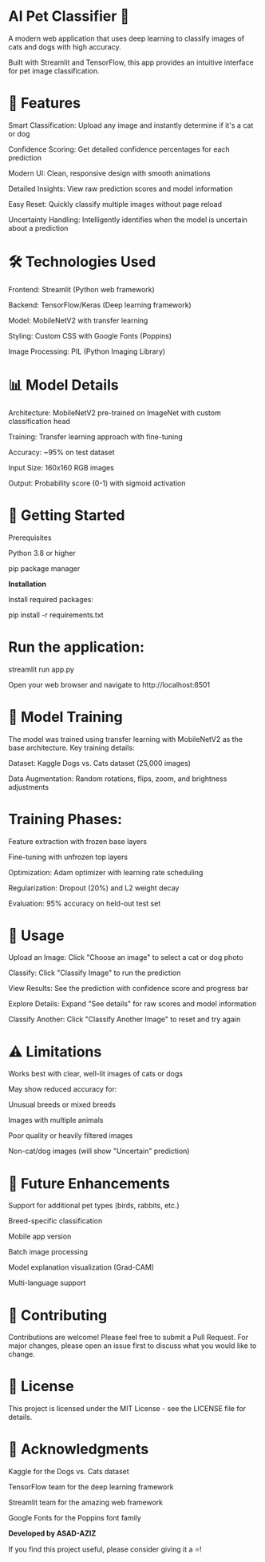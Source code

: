 # **AI Pet Classifier 🐾**

A modern web application that uses deep learning to classify images of cats and dogs with high accuracy. 

Built with Streamlit and TensorFlow, this app provides an intuitive interface for pet image classification.

# **🌟 Features**

Smart Classification: Upload any image and instantly determine if it's a cat or dog

Confidence Scoring: Get detailed confidence percentages for each prediction

Modern UI: Clean, responsive design with smooth animations

Detailed Insights: View raw prediction scores and model information

Easy Reset: Quickly classify multiple images without page reload

Uncertainty Handling: Intelligently identifies when the model is uncertain about a prediction

# **🛠️ Technologies Used**

Frontend: Streamlit (Python web framework)

Backend: TensorFlow/Keras (Deep learning framework)

Model: MobileNetV2 with transfer learning

Styling: Custom CSS with Google Fonts (Poppins)

Image Processing: PIL (Python Imaging Library)

# **📊 Model Details**

Architecture: MobileNetV2 pre-trained on ImageNet with custom classification head

Training: Transfer learning approach with fine-tuning

Accuracy: ~95% on test dataset

Input Size: 160x160 RGB images

Output: Probability score (0-1) with sigmoid activation

# **🚀 Getting Started**

Prerequisites

Python 3.8 or higher

pip package manager

**Installation**

Install required packages:

pip install -r requirements.txt

# **Run the application:**

streamlit run app.py

Open your web browser and navigate to http://localhost:8501

# **🔧 Model Training**

The model was trained using transfer learning with MobileNetV2 as the base architecture. Key training details:

Dataset: Kaggle Dogs vs. Cats dataset (25,000 images)

Data Augmentation: Random rotations, flips, zoom, and brightness adjustments

# **Training Phases:**

Feature extraction with frozen base layers

Fine-tuning with unfrozen top layers

Optimization: Adam optimizer with learning rate scheduling

Regularization: Dropout (20%) and L2 weight decay

Evaluation: 95% accuracy on held-out test set

# **📝 Usage**

Upload an Image: Click "Choose an image" to select a cat or dog photo

Classify: Click "Classify Image" to run the prediction

View Results: See the prediction with confidence score and progress bar

Explore Details: Expand "See details" for raw scores and model information

Classify Another: Click "Classify Another Image" to reset and try again

# **⚠️ Limitations**

Works best with clear, well-lit images of cats or dogs

May show reduced accuracy for:

Unusual breeds or mixed breeds

Images with multiple animals

Poor quality or heavily filtered images

Non-cat/dog images (will show "Uncertain" prediction)

# **🚀 Future Enhancements**

 Support for additional pet types (birds, rabbits, etc.)
 
 Breed-specific classification
 
 Mobile app version
 
 Batch image processing
 
 Model explanation visualization (Grad-CAM)
 
 Multi-language support
 
# **🤝 Contributing**

Contributions are welcome! Please feel free to submit a Pull Request. For major changes, please open an issue first to discuss what you would like to change.

# **📄 License**

This project is licensed under the MIT License - see the LICENSE file for details.

# **🙏 Acknowledgments**

Kaggle for the Dogs vs. Cats dataset

TensorFlow team for the deep learning framework

Streamlit team for the amazing web framework

Google Fonts for the Poppins font family

**Developed by ASAD-AZIZ**

If you find this project useful, please consider giving it a ⭐️!
